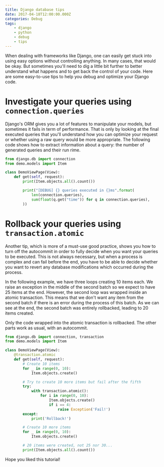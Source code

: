 ```yaml
---
title: Django database tips
date: 2017-04-18T12:00:00.000Z
categories: Debug
tags:
    - django
    - python
    - debug
    - tips
---
```



When dealing with frameworks like Django, one can easily get stuck into using easy options without controlling anything. In many cases, that would be okay. But sometimes you'll need to dig a little bit further to better understand what happens and to get back the control of your code. Here are some easy-to-use tips to help you debug and optimize your Django code.

<!-- more -->

# Investigate your queries using `connection.queries`

Django's ORM gives you a lot of features to manipulate your models, but sometimes it fails in term of performance. That is only by looking at the final executed queries that you'll understand how you can optimize your request or whether using a raw query would be more appropriate. The following code shows how to extract information about a query: the number of generated queries and their run rime.

```python
from django.db import connection
from demo.models import Item

class DemoViewPage(View):
    def get(self, request):
        print(Item.objects.all().count())

        print("[DEBUG] {} queries executed in {}ms".format(
            len(connection.queries),
            sum(float(q.get("time")) for q in connection.queries),
        ))
```

# Rollback your queries using `transaction.atomic`

Another tip, which is more of a must-use good practice, shows you how to turn off the autocommit in order to fully decide when you want your queries to be executed. This is not always necessary, but when a process is complex and can fail before the end, you have to be able to decide whether you want to revert any database modifications which occurred during the process.

In the following example, we have three loops creating 10 items each. We raise an exception in the middle of the second batch so we expect to have 25 items at the end. However, the second loop was wrapped inside an atomic transaction. This means that we don't want any item from the second batch if there is an error during the process of this batch. As we can see at the end, the second batch was entirely rollbacked, leading to 20 items created.

Only the code wrapped into the atomic transaction is rollbacked. The other parts work as usual, with an autocommit.

```python
from django.db import connection, transaction
from demo.models import Item

class DemoViewPage(View):
    @transaction.atomic
    def get(self, request):
        # Create 10 items
        for _ in range(0, 10):
            Item.objects.create()

        # Try to create 10 more items but fail after the fifth
        try:
            with transaction.atomic():
                for i in range(0, 10):
                    Item.objects.create()
                    if i == 4:
                        raise Exception('Fail!')
        except:
            print('Rollback!')

        # Create 10 more items
        for _ in range(0, 10):
            Item.objects.create()

        # 20 items were created, not 25 nor 30...
        print(Item.objects.all().count())
```


Hope you liked this tutorial!
